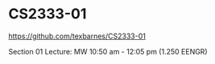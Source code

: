 # CS2333-01

<https://github.com/texbarnes/CS2333-01>

Section 01 Lecture: MW 10:50 am - 12:05 pm (1.250 EENGR)
